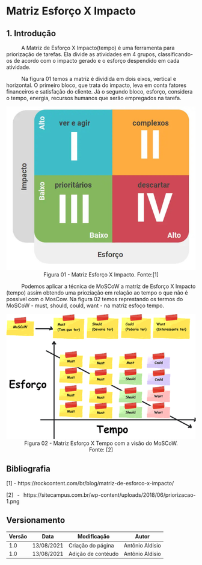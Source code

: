# Matriz  Esforço X Impacto
##  1. Introdução
<p style="text-indent: 40px; align="justify"> 
A Matriz de Esforço X Impacto(tempo) é uma ferramenta para priorização de tarefas. Ela divide as atividades em 4 grupos, classificando-os de acordo com o impacto gerado e o esforço despendido em cada atividade.
</p>

<p style="text-indent: 40px; align="justify"> 
Na figura 01 temos a matriz é dividida em dois eixos, vertical e horizontal. O primeiro bloco, que trata do impacto, leva em conta fatores financeiros e satisfação do cliente. Já o segundo bloco, esforço, considera o tempo, energia, recursos humanos que serão empregados na tarefa.
</p>

<center>
<img width="600px" src="../../../assets/imgs/matrixdeEsforco.jpeg" alt="matrixdeEsforco">
<figcaption>Figura 01 - Matriz  Esforço X Impacto. Fonte:[1] </figcaption>
</center>

<p style="text-indent: 40px; align="justify"> 
Podemos aplicar a técnica de MoSCoW a matriz de Esforço X Impacto (tempo) assim obtendo uma prioziação em relação ao tempo o que não é possivel com o MosCow. Na figura 02 temos represtando os termos do MoSCoW - must, should, could, want - na matriz esfoço tempo.
</p>

<center>
<img width="600px" src="../../../assets/imgs/esforcoXtempo.png" alt="esforcoXtempo">
<figcaption>Figura 02 - Matriz  Esforço X Tempo com a visão do MoSCoW. <br> Fonte: [2]</figcaption>
</center>


## Bibliografia <a id="Bibliografia"></a>
<p align = "justify"> [1] - https://rockcontent.com/br/blog/matriz-de-esforco-x-impacto/</p>
<p align = "justify"> [2] - https://sitecampus.com.br/wp-content/uploads/2018/06/priorizacao-1.png</p>


## Versionamento

<center>

| Versão | Data | Modificação | Autor |
|--|--|--|--|
| 1.0 | 13/08/2021 | Criação do página | Antônio Aldisio |
| 1.0 | 13/08/2021 | Adição de contéudo | Antônio Aldisio |


</center>